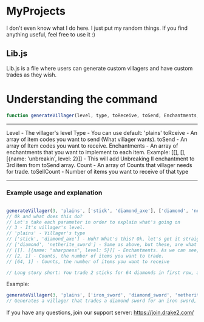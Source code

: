 # MyProjects
I don't even know what I do here. I just put my random things. If you find anything useful, feel free to use it :)


## Lib.js
Lib.js is a file where users can generate custom villagers and have custom trades as they wish.


# Understanding the command

```js
function generateVillager(level, type, toReceive, toSend, Enchantments, Count, toSellCount)
```

------------

Level - The villager's level
Type - You can use default: 'plains'
toRceive - An array of item codes you want to send (What villager wants).
toSend  - An array of Item codes you want to receive.
Enchantments - An array of enchantments that you want to implement to each item.
Example: [[], [], [{name: 'unbreakin', level: 2}]] - This will add Unbreaking II enchantment to 3rd item from toSend array.
Count - An array of Counts that villager needs for trade.
toSellCount - Number of items you want to receive of that type

------------

### Example usage and explanation

```js

generateVillager(3, 'plains', ['stick', 'diamond_axe'], ['diamond', 'netherite_sword'], [[], [{name: "sharpness", level: 5}]], [2, 1], [64, 1]);
// Ok and what does this do?
// Let's take each parameter in order to explain what's going on
// 3 - It's villager's level.
// 'plains' - Villager's type
// ['stick', 'diamond_axe'] - Huh? What's this? Ok, let's get it straight. It's an array of items. Each item will create a new trade row, so for example, we will trade stick for first item in next array, and a diamond axe for second array in the next array and so on.
// ['diamond', 'netherite_sword'] - Same as above, but these, are what you want to receive.
// [[]. [{name: "sharpness", level: 5}]] - Enchantments. As we can see, we have an [] array. An array that contains two other arrays. An empty array ([]) and an array with an object ([{name: "sharpness", level: 5}]). This will add no enchantments to the diamond, because the array is empty, and a sharpness level 5 to the netherite sword. You can also add multiple enchantments. Like: [[{name: "sharpness", level: 5}, {name: "mending", level: 1}]]
// [2, 1] - Counts, the number of items you want to trade.
// [64, 1] - Counts, the number of items you want to receive 

// Long story short: You trade 2 sticks for 64 diamonds in first row, and 2 sticks for a sharpness level 5 netherite sword in 2nd row.
```
Example:

```js
generateVillager(3, 'plains', ['iron_sword', 'diamond_sword', 'netherite_sword', 'stick', 'emerald'], ['diamond_sword', 'netherite_sword', 'netherite_sword', 'crossbow', 'emerald_block'], [[], [], enchantments, [{ name: 'multishot', level: 1 }, { name: 'unbreaking', level: 3 }, { name: 'mending', level: 1 }, { name: 'piercing', level: 4 }, { name: 'quick_charge', level: 3 }], []], [1, 1, 1, 1, 1], [1, 1, 1, 1, 64])
// Generates a villager that trades a diamond sword for an iron sword, a netherite sword for a diamond sword, an enchanted netherite sword with all possible enchantments for a netherite sword, a crossbow enchanted for a stick and an emerald for 64 Emerald Blocks.
```

If you have any questions, join our support server: https://join.drake2.com/


